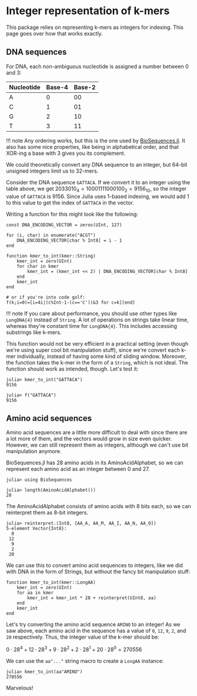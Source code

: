 # Integer representation of k-mers

This package relies on representing k-mers as integers for indexing. This page goes over how that works exactly.

## DNA sequences

For DNA, each non-ambiguous nucleotide is assigned a number between 0 and 3:

| Nucleotide | Base-4 | Base-2 |
|------------|--------|--------|
| A          | 0      | 00     |
| C          | 1      | 01     |
| G          | 2      | 10     |
| T          | 3      | 11     |

!!! note
    Any ordering works, but this is the one used by [BioSequences.jl](https://github.com/BioJulia/BioSequences.jl). It also has some nice properties, like being in alphabetical order, and that XOR-ing a base with 3 gives you its complement.

We could theoretically convert any DNA sequence to an integer, but 64-bit unsigned integers limit us to 32-mers.

Consider the DNA sequence `GATTACA`. If we convert it to an integer using the table above, we get $2033010_4 = 10001111000100_2 = 9156_{10}$, so the integer value of `GATTACA` is 9156. Since Julia uses 1-based indexing, we would add 1 to this value to get the index of `GATTACA` in the vector.

Writing a function for this might look like the following:

```jldoctest
const DNA_ENCODING_VECTOR = zeros(UInt, 127)

for (i, char) in enumerate("ACGT")
    DNA_ENCODING_VECTOR[char % Int8] = i - 1
end

function kmer_to_int(kmer::String)
    kmer_int = zero(UInt)
    for char in kmer
        kmer_int = (kmer_int << 2) | DNA_ENCODING_VECTOR[char % Int8]
    end
    kmer_int
end

# or if you're into code golf:
f(k;i=0)=[i=4i|(c%Int-1-(c=='C'))&3 for c=k][end]
```

!!! note
    If you care about performance, you should use other types like `LongDNA{4}` instead of `String`. A lot of operations on strings take linear time, whereas they're constant time for `LongDNA{4}`. This includes accessing substrings like k-mers.

This function would not be very efficient in a practical setting (even though we're using super cool bit manipulation stuff), since we're convert each k-mer individually, instead of having some kind of sliding window. Moreover, the function takes the k-mer in the form of a `String`, which is not ideal. The function should work as intended, though. Let's test it:

```jldoctest
julia> kmer_to_int("GATTACA")
9156

julia> f("GATTACA")
9156
```

## Amino acid sequences

Amino acid sequences are a little more difficult to deal with since there are a lot more of them, and the vectors would grow in size even quicker. However, we can still represent them as integers, although we can't use bit manipulation anymore.

BioSequences.jl has 28 amino acids in its AminoAcidAlphabet, so we can represent each amino acid as an integer between 0 and 27.

```jldoctest
julia> using BioSequences

julia> length(AminoAcidAlphabet())
28
```

The AminoAcidAlphabet consists of amino acids with 8 bits each, so we can reinterpret them as 8-bit integers.

```jldoctest
julia> reinterpret.(Int8, [AA_A, AA_M, AA_I, AA_N, AA_O])
5-element Vector{Int8}:
  0
 12
  9
  2
 20
```

We can use this to convert amino acid sequences to integers, like we did with DNA in the form of Strings, but without the fancy bit manipulation stuff:

```jldoctest
function kmer_to_int(kmer::LongAA)
    kmer_int = zero(UInt)
    for aa in kmer
        kmer_int = kmer_int * 28 + reinterpret(UInt8, aa)
    end
    kmer_int
end
```

Let's try converting the amino acid sequence `AMINO` to an integer! As we saw above, each amino acid in the sequence has a value of `0`, `12`, `9`, `2`, and `20` respectively. Thus, the integer value of the k-mer should be:

$0 \cdot 28^4 + 12 \cdot 28^3 + 9 \cdot 28^2 + 2 \cdot 28^1 + 20 \cdot 28^0 = 270556$

We can use the `aa"..."` string macro to create a `LongAA` instance:

```jldoctest
julia> kmer_to_int(aa"AMINO")
270556
```

Marvelous!